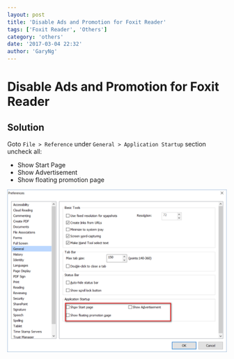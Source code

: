```yaml
---
layout: post
title: 'Disable Ads and Promotion for Foxit Reader'
tags: ['Foxit Reader', 'Others']
category: 'others'
date: '2017-03-04 22:32'
author: 'GaryNg'
---
```


# Disable Ads and Promotion for Foxit Reader
## Solution
Goto `File > Reference` under `General > Application Startup` section uncheck all:  
- Show Start Page
- Show Advertisement
- Show floating promotion page

![Foxit Reader preferences page screenshot](../images/posts/disable-ads-and-promotion-for-foxit-reader/2017-03-04_223147.png)
